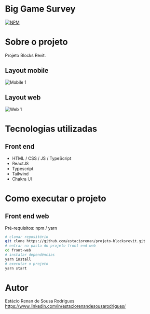 # Big Game Survey 
[![NPM](https://img.shields.io/npm/l/react)](https://github.com/devsuperior/sds1-wmazoni/blob/master/LICENSE) 
# Sobre o projeto
Projeto Blocks Revit.
## Layout mobile
![Mobile 1](https://github.com/estaciorenan/projeto-blocksrevit/blob/main/public/media/tela-mobile.PNG) 
## Layout web
![Web 1](https://github.com/estaciorenan/projeto-blocksrevit/blob/main/public/media/tela-desktop.PNG)

# Tecnologias utilizadas
## Front end
- HTML / CSS / JS / TypeScript
- ReactJS
- Typescript
- Tailwind
- Chakra UI
# Como executar o projeto
## Front end web
Pré-requisitos: npm / yarn
```bash
# clonar repositório
git clone https://github.com/estaciorenan/projeto-blocksrevit.git
# entrar na pasta do projeto front end web
cd front-web
# instalar dependências
yarn install
# executar o projeto
yarn start
```
# Autor
Estácio Renan de Sousa Rodrigues
https://www.linkedin.com/in/estaciorenandesousarodrigues/
